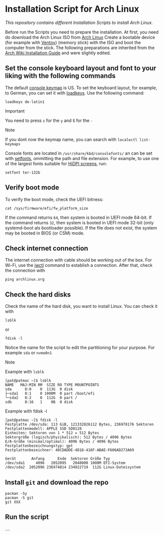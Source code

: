 # Installation Script for Arch Linux
*This repository contains different Installation Scripts to install Arch Linux.*

Before run the Scripts you need to prepare the installation. At first, you need do download the Arch Linux ISO from [Arch Linux](https://archlinux.org/download/)
Create a bootable device (for example with [Ventoy](https://www.ventoy.net/en/index.html)) (memory stick) with the ISO and boot the computer from the stick. The following preparations are inherited from the 
[Arch Wiki Installation Guide](https://wiki.archlinux.org/title/installation_guide) and were slightly edited.

## Set the console keyboard layout and font to your liking with the following commands
The default [console keymap](https://wiki.archlinux.org/title/Linux_console/Keyboard_configuration) is US. To set the keyboard layout, for example, to German, 
you can set it with [loadkeys](https://man.archlinux.org/man/loadkeys.1). Use the following command:
```
loadkeys de-latin1
```

> [!IMPORTANT]
> You need to press `z` for the `y` and `ß` for the `-`

> [!NOTE]
> If you dont now the keymap name, you can search with `localectl list-keymaps`

Console fonts are located in `/usr/share/kbd/consolefonts/` an can be set with [setfonts](https://man.archlinux.org/man/setfont.8), ommitting the path and
file extension. For example, to use one of the largest fonts suitable for [HiDPI screens](https://wiki.archlinux.org/title/HiDPI), run:
```
setfont ter-132b
```

## Verify boot mode
To verify the boot mode, check the UEFI bitness:
```
cat /sys/firmware/efi/fw_platform_size
```

If the command returns `64`, then system is booted in UEFI mode 64-bit. If the command returns `32`, then system is booted in UEFI mode 32-bit (only systemd-boot als bootloader possible).
If the file does not exist, the system may be booted in BIOS (or CSM) mode.

## Check internet connection
The internet connection with cable should be working out of the box. For Wi-Fi, use the [iwctl](https://wiki.archlinux.org/title/Iwd#iwctl) command to establish a connection.
After that, check the connection with
```
ping archlinux.org
```
## Check the hard disks
Check the name of the hard disk, you want to install Linux. You can check it with
```
lsblk
```
or
```
fdisk -l
```
Notice the name for the script to edit the partitioning for your purpose. For example `sda` or `nvme0n1`
> [!NOTE]
> Example with `lsblk`
> ```
> [pat@patmac ~]$ lsblk
> NAME   MAJ:MIN RM  SIZE RO TYPE MOUNTPOINTS
> sda      8:0    0  113G  0 disk 
> ├─sda1   8:1    0 1000M  0 part /boot/efi
> └─sda2   8:2    0  112G  0 part /
> sdb      8:16   1    0B  0 disk 
> ```
> Example with fdisk -l
> ```
> [pat@patmac ~]$ fdisk -l
> Festplatte /dev/sda: 113 GiB, 121332826112 Bytes, 236978176 Sektoren
> Festplattenmodell: APPLE SSD SD0128
> Einheiten: Sektoren von 1 * 512 = 512 Bytes
> Sektorgröße (logisch/physikalisch): 512 Bytes / 4096 Bytes
> E/A-Größe (minimal/optimal): 4096 Bytes / 4096 Bytes
> Festplattenbezeichnungstyp: gpt
> Festplattenbezeichner: 48CDADDE-4D18-416F-ABAE-F606AD273A69
> 
> Gerät       Anfang      Ende  Sektoren Größe Typ
> /dev/sda1     4096   2052095   2048000 1000M EFI-System
> /dev/sda2  2052096 236974814 234922719  112G Linux-Dateisystem
> ```

## Install `git` and download the repo
```
pacman -Sy
pacman -S git
git XXX
```

## Run the script
....
